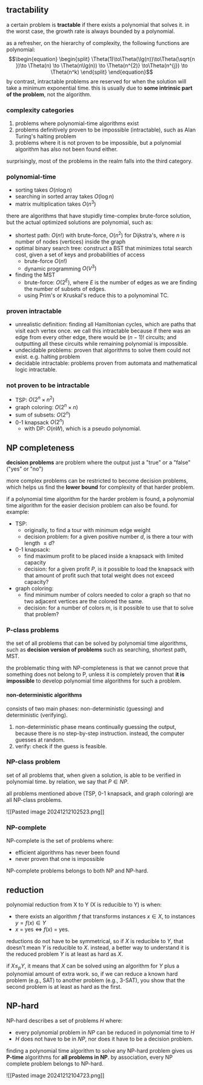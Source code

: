 ## tractability
a certain problem is **tractable** if there exists a polynomial that solves it. in the worst case, the growth rate is always bounded by a polynomial.

as a refresher, on the hierarchy of complexity, the following functions are polynomial: 
$$\begin{equation}
\begin{split}
\Theta(1)\to\Theta(\lg(n))\to\Theta(\sqrt{n })\to \Theta(n) \to \Theta(n\lg(n)) \to
 \Theta(n^{2)} \to\Theta(n^{j}) \to \Theta(n^k)
\end{split}
\end{equation}$$
by contrast, intractable problems are reserved for when the solution will take a minimum exponential time. this is usually due to **some intrinsic part of the problem**, not the algorithm.

### complexity categories
1. problems where polynomial-time algorithms exist
2. problems definitively proven to be impossible (intractable), such as Alan Turing's halting problem
3. problems where it is not proven to be impossible, but a polynomial algorithm has also not been found either.

surprisingly, most of the problems in the realm falls into the third category.
### polynomial-time
- sorting takes $O(n\log n)$
- searching in sorted array takes $O(\log n)$
- matrix multiplication takes $O(n^3)$

there are algorithms that have stupidly time-complex brute-force solution, but the actual optimized solutions are polynomial, such as:
- shortest path: $O(n!)$ with brute-force, $O(n^2)$ for Dijkstra's, where $n$ is number of nodes (vertices) inside the graph
- optimal binary search tree: construct a BST that minimizes total search cost, given a set of keys and probabilities of access
	- brute-force $O(n!)$
	- dynamic programming $O(V^3)$
- finding the MST
	- brute-force: $O(2^E)$, where $E$ is the number of edges as we are finding the number of subsets of edges.
	- using Prim's or Kruskal's reduce this to a polynominal TC.

### proven intractable
- unrealistic definition: finding all Hamiltonian cycles, which are paths that visit each vertex once. we call this intractable because if there was an edge from every other edge, there would be $(n-1)!$ circuits; and outputting all these circuits while remaining polynomial is impossible.
- undecidable problems: proven that algorithms to solve them could not exist. e.g. halting problem
- decidable intractable: problems proven from automata and mathematical logic intractable.

### not proven to be intractable
- TSP: $O(2^{n}\times n^2)$
- graph coloring: $O(2^{n}\times n)$
- sum of subsets: $O(2^n)$
- 0-1 knapsack $O(2^n)$
	- with DP: $O(nW)$, which is a pseudo polynomial.

## NP completeness
**decision problems** are problem where the output just a "true" or a "false" ("yes" or "no")

more complex problems can be restricted to become decision problems, which helps us find the **lower bound** for complexity of that harder problem.

if a polynomial time algorithm for the harder problem is found, a polynomial time algorithm for the easier decision problem can also be found. for example:
- TSP:
	- originally, to find a tour with minimum edge weight
	- decision problem: for a given positive number $d$, is there a tour with length $\leq d$?
- 0-1 knapsack:
	- find maximum profit to be placed inside a knapsack with limited capacity
	- decision: for a given profit $P$, is it possible to load the knapsack with that amount of profit such that total weight does not exceed capacity?
- graph coloring:
	- find minimum number of colors needed to color a graph so that no two adjacent vertices are the colored the same.
	- decision: for a number of colors $m$, is it possible to use that to solve that problem?

### P-class problems
the set of all problems that can be solved by polynomial time algorithms, such as **decision version of problems** such as searching, shortest path, MST.

the problematic thing with NP-completeness is that we cannot prove that something does not belong to P, unless it is completely proven that **it is impossible** to develop polynomial time algorithms for such a problem.

#### non-deterministic algorithms
consists of two main phases: non-deterministic (guessing) and deterministic (verifying).

1. non-deterministic phase means continually guessing the output, because there is no step-by-step instruction. instead, the computer guesses at random.
2. verify: check if the guess is feasible.

### NP-class problem
set of all problems that, when given a solution, is able to be verified in polynomial time. by relation, we say that $P\in NP$.

all problems mentioned above (TSP, 0-1 knapsack, and graph coloring) are all NP-class problems. 

![[Pasted image 20241212102523.png]]

### NP-complete
NP-complete is the set of problems where:
- efficient algorithms has never been found
- never proven that one is impossible

NP-complete problems belongs to both NP and NP-hard.

## reduction
polynomial reduction from X to Y (X is reducible to Y) is when:
- there exists an algorithm $f$ that transforms instances $x \in X$, to instances $y =f(x) \in Y$
- $x$ = yes $\iff$ $f(x)$ = yes.

reductions do not have to be symmetrical, so if $X$ is reducible to $Y$, that doesn't mean $Y$ is reducible to $X$. instead, a better way to understand it is the reduced problem $Y$ is at least as hard as $X$. 

if $X \leq_p Y$, it means that $X$ can be solved using an algorithm for $Y$ plus a polynomial amount of extra work. so, if we can reduce a known hard problem (e.g., SAT) to another problem (e.g., 3-SAT), you show that the second problem is at least as hard as the first.

## NP-hard
NP-hard describes a set of problems $H$ where:
- every polynomial problem in $NP$ can be reduced in polynomial time to $H$
- $H$ does not have to be in $NP$, nor does it have to be a decision problem.

finding a polynomial time algorithm to solve any NP-hard problem gives us **P-time** algorithms for **all problems in NP**. by association, every NP complete problem belongs to NP-hard.

![[Pasted image 20241212104723.png]]